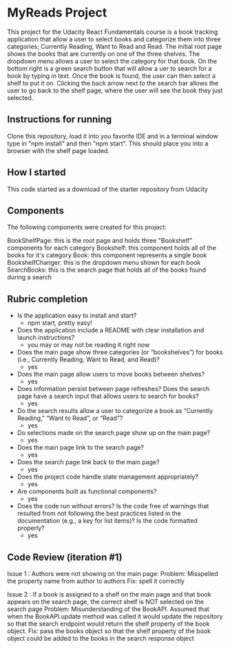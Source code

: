 # MyReads Project

This project for the Udacity React Fundamentals course is a book tracking application that allow a user to select books and categorize them into three categories; Currently Reading, Want to Read and Read.  The initial root page shows the books that are currently on one of the three shelves.  The dropdown menu allows a user to select the category for that book.  On the bottom right is a green search button that will allow a uer to search for a book by typing in text.  Once the book is found, the user can then select a shelf to put it on.  Clicking the back arrow next to the search bar allows the user to go back to the shelf page, where the user will see the book they just selected. 

## Instructions for running

Clone this repository, load it into you favorite IDE and in a terminal window type in "npm install" and then "npm start".  This should place you into a browser with the shelf page loaded.

## How I started

This code started as a download of the starter repository from Udacity

## Components

The following components were created for this project:

BookShelfPage: this is the root page and holds three "Bookshelf" components for each category
Bookshelf: this component holds all of the books for it's category
Book: this component represents a single book
BookshelfChanger: this is the dropdown menu shown for each book
SearchBooks: this is the search page that holds all of the books found during a search

## Rubric completion
- Is the application easy to install and start? 
  -  npm start, pretty easy!
- Does the application include a README with clear installation and launch instructions? 
  - you may or may not be reading it right now
- Does the main page show three categories (or “bookshelves”) for books (i.e., Currently Reading, Want to Read, and Read)?
  - yes
- Does the main page allow users to move books between shelves?
  - yes
- Does information persist between page refreshes?
Does the search page have a search input that allows users to search for books?
  - yes
- Do the search results allow a user to categorize a book as “Currently Reading,” “Want to Read”, or “Read”?
  - yes
- Do selections made on the search page show up on the main page?
  - yes
- Does the main page link to the search page?
  - yes
- Does the search page link back to the main page?
  - yes
- Does the project code handle state management appropriately?
  - yes
- Are components built as functional components?
  - yes
- Does the code run without errors? Is the code free of warnings that resulted from not following the best practices listed in the documentation (e.g., a key for list items)? Is the code formatted properly?
  - yes


## Code Review (iteration #1)
Issue 1 : Authors were not showing on the main page:
    Problem: Misspelled the property name from author to authors
    Fix: spell it correctly

Issue 2 : If a book is assigned to a shelf on the main page and that book appears on the search page, the correct shelf is NOT selected on the search page
    Problem: Misunderstanding of the BookAPI.  Assumed that when the BookAPI.update method was called it would update the repository so that the search endpoint would return the shelf property of the book object.
    Fix: pass the books object so that the shelf property of the book object could be added to the books in the search response object
